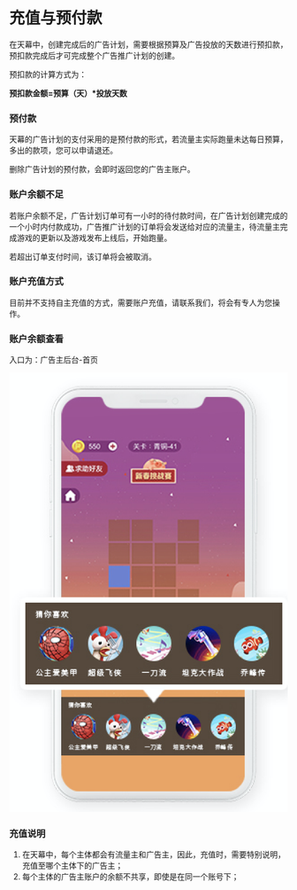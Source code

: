 # 充值与预付款

在天幕中，创建完成后的广告计划，需要根据预算及广告投放的天数进行预扣款，预扣款完成后才可完成整个广告推广计划的创建。

预扣款的计算方式为：

**预扣款金额=预算（天）\*投放天数**

### **预付款**

天幕的广告计划的支付采用的是预付款的形式，若流量主实际跑量未达每日预算，多出的款项，您可以申请退还。

删除广告计划的预付款，会即时返回您的广告主账户。

### **账户余额不足**

若账户余额不足，广告计划订单可有一小时的待付款时间，在广告计划创建完成的一个小时内付款成功，广告推广计划的订单将会发送给对应的流量主，待流量主完成游戏的更新以及游戏发布上线后，开始跑量。

若超出订单支付时间，该订单将会被取消。

### **账户充值方式**

目前并不支持自主充值的方式，需要账户充值，请联系我们，将会有专人为您操作。

### **账户余额查看**

入口为：广告主后台-首页

![](../../.gitbook/assets/image%20%2814%29.png)

### **充值说明**

1. 在天幕中，每个主体都会有流量主和广告主，因此，充值时，需要特别说明，充值至哪个主体下的广告主；
2. 每个主体的广告主账户的余额不共享，即使是在同一个账号下；



